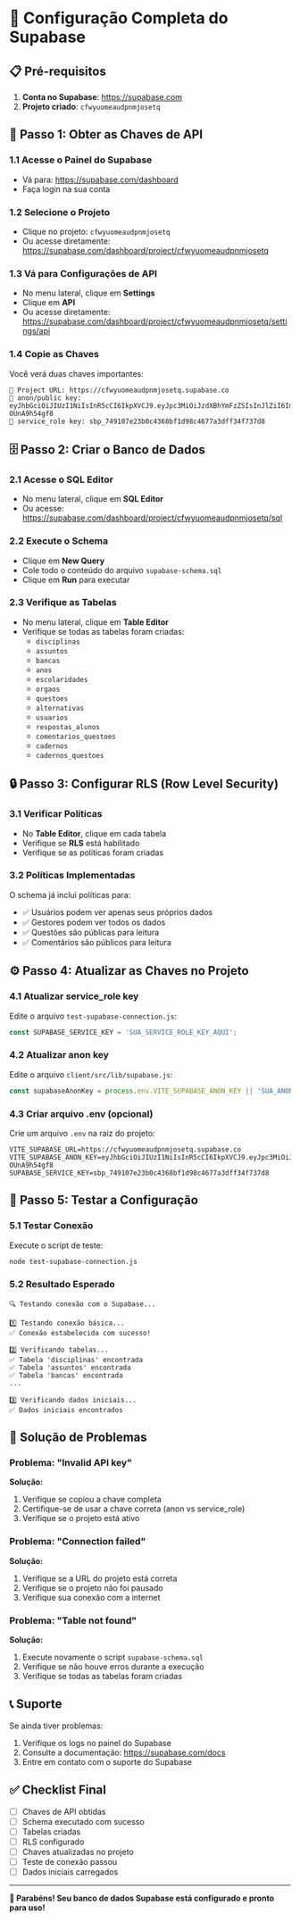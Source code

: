 # 🚀 Configuração Completa do Supabase

## 📋 Pré-requisitos

1. **Conta no Supabase**: https://supabase.com
2. **Projeto criado**: `cfwyuomeaudpnmjosetq`

## 🔑 Passo 1: Obter as Chaves de API

### 1.1 Acesse o Painel do Supabase
- Vá para: https://supabase.com/dashboard
- Faça login na sua conta

### 1.2 Selecione o Projeto
- Clique no projeto: `cfwyuomeaudpnmjosetq`
- Ou acesse diretamente: https://supabase.com/dashboard/project/cfwyuomeaudpnmjosetq

### 1.3 Vá para Configurações de API
- No menu lateral, clique em **Settings**
- Clique em **API**
- Ou acesse diretamente: https://supabase.com/dashboard/project/cfwyuomeaudpnmjosetq/settings/api

### 1.4 Copie as Chaves
Você verá duas chaves importantes:

```
📍 Project URL: https://cfwyuomeaudpnmjosetq.supabase.co
🔑 anon/public key: eyJhbGciOiJIUzI1NiIsInR5cCI6IkpXVCJ9.eyJpc3MiOiJzdXBhYmFzZSIsInJlZiI6ImNmd3l1b21lYXVkcG5tam9zZXRxIiwicm9sZSI6ImFub24iLCJpYXQiOjE3NTUwNTEyMjYsImV4cCI6MjA3MDYyNzIyNn0.4tE2STnUzVSR1OcsNCxWUEkiPG6Sph4-OUnA9h54gf8
🔐 service_role key: sbp_749107e23b0c4368bf1d98c4677a3dff34f737d8
```

## 🗄️ Passo 2: Criar o Banco de Dados

### 2.1 Acesse o SQL Editor
- No menu lateral, clique em **SQL Editor**
- Ou acesse: https://supabase.com/dashboard/project/cfwyuomeaudpnmjosetq/sql

### 2.2 Execute o Schema
- Clique em **New Query**
- Cole todo o conteúdo do arquivo `supabase-schema.sql`
- Clique em **Run** para executar

### 2.3 Verifique as Tabelas
- No menu lateral, clique em **Table Editor**
- Verifique se todas as tabelas foram criadas:
  - `disciplinas`
  - `assuntos`
  - `bancas`
  - `anos`
  - `escolaridades`
  - `orgaos`
  - `questoes`
  - `alternativas`
  - `usuarios`
  - `respostas_alunos`
  - `comentarios_questoes`
  - `cadernos`
  - `cadernos_questoes`

## 🔒 Passo 3: Configurar RLS (Row Level Security)

### 3.1 Verificar Políticas
- No **Table Editor**, clique em cada tabela
- Verifique se **RLS** está habilitado
- Verifique se as políticas foram criadas

### 3.2 Políticas Implementadas
O schema já inclui políticas para:
- ✅ Usuários podem ver apenas seus próprios dados
- ✅ Gestores podem ver todos os dados
- ✅ Questões são públicas para leitura
- ✅ Comentários são públicos para leitura

## ⚙️ Passo 4: Atualizar as Chaves no Projeto

### 4.1 Atualizar service_role key
Edite o arquivo `test-supabase-connection.js`:

```javascript
const SUPABASE_SERVICE_KEY = 'SUA_SERVICE_ROLE_KEY_AQUI';
```

### 4.2 Atualizar anon key
Edite o arquivo `client/src/lib/supabase.js`:

```javascript
const supabaseAnonKey = process.env.VITE_SUPABASE_ANON_KEY || 'SUA_ANON_KEY_AQUI';
```

### 4.3 Criar arquivo .env (opcional)
Crie um arquivo `.env` na raiz do projeto:

```env
VITE_SUPABASE_URL=https://cfwyuomeaudpnmjosetq.supabase.co
VITE_SUPABASE_ANON_KEY=eyJhbGciOiJIUzI1NiIsInR5cCI6IkpXVCJ9.eyJpc3MiOiJzdXBhYmFzZSIsInJlZiI6ImNmd3l1b21lYXVkcG5tam9zZXRxIiwicm9sZSI6ImFub24iLCJpYXQiOjE3NTUwNTEyMjYsImV4cCI6MjA3MDYyNzIyNn0.4tE2STnUzVSR1OcsNCxWUEkiPG6Sph4-OUnA9h54gf8
SUPABASE_SERVICE_KEY=sbp_749107e23b0c4368bf1d98c4677a3dff34f737d8
```

## 🧪 Passo 5: Testar a Configuração

### 5.1 Testar Conexão
Execute o script de teste:

```bash
node test-supabase-connection.js
```

### 5.2 Resultado Esperado
```
🔍 Testando conexão com o Supabase...

1️⃣ Testando conexão básica...
✅ Conexão estabelecida com sucesso!

2️⃣ Verificando tabelas...
✅ Tabela 'disciplinas' encontrada
✅ Tabela 'assuntos' encontrada
✅ Tabela 'bancas' encontrada
...

3️⃣ Verificando dados iniciais...
✅ Dados iniciais encontrados
```

## 🚨 Solução de Problemas

### Problema: "Invalid API key"
**Solução:**
1. Verifique se copiou a chave completa
2. Certifique-se de usar a chave correta (anon vs service_role)
3. Verifique se o projeto está ativo

### Problema: "Connection failed"
**Solução:**
1. Verifique se a URL do projeto está correta
2. Verifique se o projeto não foi pausado
3. Verifique sua conexão com a internet

### Problema: "Table not found"
**Solução:**
1. Execute novamente o script `supabase-schema.sql`
2. Verifique se não houve erros durante a execução
3. Verifique se todas as tabelas foram criadas

## 📞 Suporte

Se ainda tiver problemas:
1. Verifique os logs no painel do Supabase
2. Consulte a documentação: https://supabase.com/docs
3. Entre em contato com o suporte do Supabase

## ✅ Checklist Final

- [ ] Chaves de API obtidas
- [ ] Schema executado com sucesso
- [ ] Tabelas criadas
- [ ] RLS configurado
- [ ] Chaves atualizadas no projeto
- [ ] Teste de conexão passou
- [ ] Dados iniciais carregados

---

**🎉 Parabéns! Seu banco de dados Supabase está configurado e pronto para uso!**
